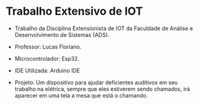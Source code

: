 # Trabalho Extensivo de IOT

- Trabalho da Disciplina Extensionista de IOT da Faculdade de Análise e Desenvolvimento de Sistemas (ADS).
- Professor: Lucas Floriano.
- Microcontrolador: Esp32.

- IDE Utilizada: Arduino IDE
- Projeto: Um dispositivo para ajudar deficientes auditivos em seu trabalho na elétrica, sempre que eles estiverem sendo chamados, irá aparecer em uma tela a mesa que está o chamando.
